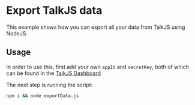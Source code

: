 # Export TalkJS data

This example shows how you can export all your data from TalkJS using NodeJS.

## Usage

In order to use this, first add your own `appId` and `secretKey`, both of which can be found in the [TalkJS Dashboard](https://talkjs.com/dashboard/)

The next step is running the script:

```bash
npm i && node exportData.js
```